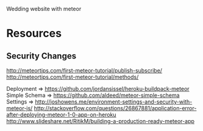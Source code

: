 Wedding website with meteor

# Resources

## Security Changes
http://meteortips.com/first-meteor-tutorial/publish-subscribe/
http://meteortips.com/first-meteor-tutorial/methods/

Deployment => https://github.com/jordansissel/heroku-buildpack-meteor
Simple Schema => https://github.com/aldeed/meteor-simple-schema
Settings => http://joshowens.me/environment-settings-and-security-with-meteor-js/
http://stackoverflow.com/questions/26867881/application-error-after-deploying-meteor-1-0-app-on-heroku
http://www.slideshare.net/RitikM/building-a-production-ready-meteor-app
